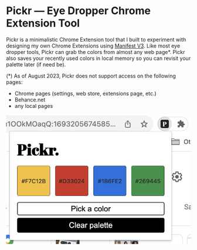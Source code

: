 # Pickr — Eye Dropper Chrome Extension Tool

Pickr is a minimalistic Chrome Extension tool that I built to experiment with designing my own Chrome Extensions using [Manifest V3](https://developer.chrome.com/docs/extensions/mv3/intro/). Like most eye dropper tools, Pickr can grab the colors from almost any web page*. Pickr also saves your recently used colors in local memory so you can revisit your palette later (if need be).

(*) As of August 2023, Pickr does not support access on the following pages:
* Chrome pages (settings, web store, extensions page, etc.)
* Behance.net
* any local pages

![Magnified screenshot of Pickr UI (user interface)](./screenshot.png)
